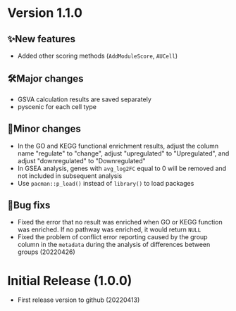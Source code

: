 # Version 1.1.0

## ✨New features

- Added other scoring methods (`AddModuleScore`, `AUCell`)

## 🛠️Major changes

- GSVA calculation results are saved separately
- pyscenic for each cell type

## 🔧Minor changes

- In the GO and KEGG functional enrichment results, adjust the column name "regulate" to "change", adjust "upregulated" to "Upregulated", and adjust "downregulated" to "Downregulated"
- In GSEA analysis, genes with `avg_log2FC` equal to 0 will be removed and not included in subsequent analysis
- Use `pacman::p_load()` instead of `library()` to load packages

## 🐛Bug fixs

- Fixed the error that no result was enriched when GO or KEGG function was enriched. If no pathway was enriched, it would return `NULL`
- Fixed the problem of conflict error reporting caused by the group column in the `metadata` during the analysis of differences between groups (20220426)

# Initial Release (1.0.0)

- First release version to github (20220413)